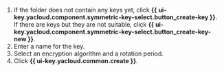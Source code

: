 1. If the folder does not contain any keys yet, click **{{ ui-key.yacloud.component.symmetric-key-select.button_create-key }}**. If there are keys but they are not suitable, click **{{ ui-key.yacloud.component.symmetric-key-select.button_create-key-new }}**.
1. Enter a name for the key.
1. Select an encryption algorithm and a rotation period.
1. Click **{{ ui-key.yacloud.common.create }}**.
